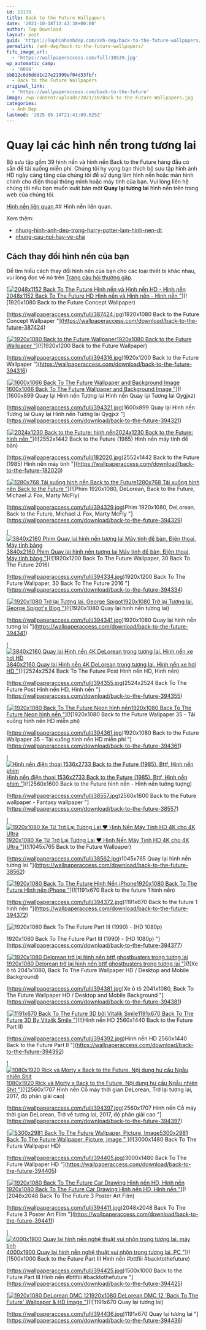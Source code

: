 ```yaml
---
id: 13178
title: Back to the Future Wallpapers
date: '2021-10-18T12:42:38+00:00'
author: Top Download
layout: post
guid: 'https://Tophinhanhdep.com/anh-dep/back-to-the-future-wallpapers/'
permalink: /anh-dep/back-to-the-future-wallpapers/
fifu_image_url:
  - 'https://wallpaperaccess.com/full/38539.jpg'
wp_automatic_camp:
  - '8098'
bb812c6d6ddd1c27e21999ef04d33fbf:
  - Back to the Future Wallpapers
original_link:
  - 'https://wallpaperaccess.com/back-to-the-future'
image: /wp-content/uploads/2021/10/Back-to-the-Future-Wallpapers.jpg
categories:
  - Ảnh Đẹp
lastmod: '2025-05-14T21:41:09.025Z'
---
```

# Quay lại các hình nền trong tương lai

Bộ sưu tập gồm 39 hình nền và hình nền Back to the Future hàng đầu có sẵn để tải xuống miễn phí. Chúng tôi hy vọng bạn thích bộ sưu tập hình ảnh HD ngày càng tăng của chúng tôi để sử dụng làm hình nền hoặc màn hình chính cho điện thoại thông minh hoặc máy tính của bạn. Vui lòng liên hệ chúng tôi nếu bạn muốn xuất bản một **Quay lại tương lai** hình nền trên trang web của chúng tôi.

[Hình nền liên quan ](#related) ## Hình nền liên quan.

   
 Xem thêm:

   
- [nhung-hinh-anh-dep-trong-harry-potter-lam-hinh-nen-dt](https://tophinhanhdep.com/hinh-nen-dep/nhung-hinh-anh-dep-trong-harry-potter-lam-hinh-nen-dt/)
- [nhung-cau-noi-hay-ve-cha](https://tophinhanhdep.com/nhung-cau-noi-hay/nhung-cau-noi-hay-ve-cha/)

## Cách thay đổi hình nền của bạn

Để tìm hiểu cách thay đổi hình nền của bạn cho các loại thiết bị khác nhau, vui lòng đọc về nó trên [Trang câu hỏi thường gặp](https://tophinhanhdep.com/faq/).

  
[[![2048x1152 Back To The Future Hình nền và Hình nền HD - Hình nền](https://wallpaperaccess.com/full/38539.jpg)2048x1152 Back To The Future HD Hình nền và Hình nền - Hình nền "](https://wallpaperaccess.com/download/back-to-the-future-38539)](![1920x1080 Back to the Future Concept Wallpaper)

(https://wallpaperaccess.com/full/387424.jpg)1920x1080 Back to the Future Concept Wallpaper "](https://wallpaperaccess.com/download/back-to-the-future-387424)

[[![1920x1080 Back to the Future Wallpaper](https://wallpaperaccess.com/full/394313.jpg)1920x1080 Back to the Future Wallpaper "](https://wallpaperaccess.com/download/back-to-the-future-394313)](![1920x1200 Back to the Future Wallpaper)

(https://wallpaperaccess.com/full/394316.jpg)1920x1200 Back to the Future Wallpaper "](https://wallpaperaccess.com/download/back-to-the-future-394316)

[[![1600x1066 Back To The Future Wallpaper and Background Image](https://wallpaperaccess.com/full/394320.jpg)1600x1066 Back To The Future Wallpaper and Background Image "](https://wallpaperaccess.com/download/back-to-the-future-394320)](![1600x899 Quay lại Hình nền Tương lai Hình nền Quay lại Tương lai Qygjxz)

(https://wallpaperaccess.com/full/394321.jpg)1600x899 Quay lại Hình nền Tương lai Quay lại Hình nền Tương lai Qygjxz "](https://wallpaperaccess.com/download/back-to-the-future-394321)

[[![2024x1230 Back to the Future: hình nền](https://wallpaperaccess.com/full/38549.jpg)2024x1230 Back to the Future: hình nền "](https://wallpaperaccess.com/download/back-to-the-future-38549)](![2552x1442 Back to the Future (1985) Hình nền máy tính để bàn)

(https://wallpaperaccess.com/full/182020.jpg)2552x1442 Back to the Future (1985) Hình nền máy tính "](https://wallpaperaccess.com/download/back-to-the-future-182020)

[[![1280x768 Tải xuống hình nền Back to the Future](https://wallpaperaccess.com/full/394328.jpg)1280x768 Tải xuống hình nền Back to the Future "](https://wallpaperaccess.com/download/back-to-the-future-394328)](![Phim 1920x1080, DeLorean, Back to the Future, Michael J. Fox, Marty McFly)

(https://wallpaperaccess.com/full/394329.jpg)Phim 1920x1080, DeLorean, Back to the Future, Michael J. Fox, Marty McFly "](https://wallpaperaccess.com/download/back-to-the-future-394329)

[[![3840x2160 Phim Quay lại hình nền tương lai Máy tính để bàn, Điện thoại, Máy tính bảng](https://wallpaperaccess.com/full/394331.jpg)3840x2160 Phim Quay lại hình nền tương lai Máy tính để bàn, Điện thoại, Máy tính bảng "](https://wallpaperaccess.com/download/back-to-the-future-394331)](![1920x1200 Back To The Future Wallpaper, 30 Back To The Future 2016)

(https://wallpaperaccess.com/full/394334.jpg)1920x1200 Back To The Future Wallpaper, 30 Back To The Future 2016 "](https://wallpaperaccess.com/download/back-to-the-future-394334)

[[![1920x1080 Trở lại Tương lai.  George Spigot](https://wallpaperaccess.com/full/394338.jpg)1920x1080 Trở lại Tương lai. George Spigot's Blog "](https://wallpaperaccess.com/download/back-to-the-future-394338)](![1920x1080 Quay lại hình nền tương lai)

(https://wallpaperaccess.com/full/394341.jpg)1920x1080 Quay lại hình nền tương lai "](https://wallpaperaccess.com/download/back-to-the-future-394341)

[[![3840x2160 Quay lại Hình nền 4K DeLorean trong tương lai.  Hình nền xe hơi HD](https://wallpaperaccess.com/full/394346.jpg)3840x2160 Quay lại Hình nền 4K DeLorean trong tương lai. Hình nền xe hơi HD "](https://wallpaperaccess.com/download/back-to-the-future-394346)](![2524x2524 Back To The Future Post Hình nền HD, Hình nền)

(https://wallpaperaccess.com/full/394355.jpg)2524x2524 Back To The Future Post Hình nền HD, Hình nền "](https://wallpaperaccess.com/download/back-to-the-future-394355)

[[![1920x1080 Back To The Future Neon hình nền](https://wallpaperaccess.com/full/394357.jpg)1920x1080 Back To The Future Neon hình nền "](https://wallpaperaccess.com/download/back-to-the-future-394357)](![1920x1080 Back to the Future Wallpaper 35 - Tải xuống hình nền HD miễn phí)

(https://wallpaperaccess.com/full/394361.jpg)1920x1080 Back to the Future Wallpaper 35 - Tải xuống hình nền HD miễn phí "](https://wallpaperaccess.com/download/back-to-the-future-394361)

[[![Hình nền điện thoại 1536x2733 Back to the Future (1985).  Bttf, Hình nền phim](https://wallpaperaccess.com/full/394363.jpg)Hình nền điện thoại 1536x2733 Back to the Future (1985). Bttf, Hình nền phim "](https://wallpaperaccess.com/download/back-to-the-future-394363)](![2560x1600 Back to the Future hình nền - Hình nền tưởng tượng)

(https://wallpaperaccess.com/full/38557.jpg)2560x1600 Back to the Future wallpaper - Fantasy wallpaper "](https://wallpaperaccess.com/download/back-to-the-future-38557)

[[![1920x1080 Xe Từ Trở Lại Tương Lai ❤ Hình Nền Máy Tính HD 4K cho 4K Ultra](https://wallpaperaccess.com/full/40449.jpg)1920x1080 Xe Từ Trở Lại Tương Lai ❤ Hình Nền Máy Tính HD 4K cho 4K Ultra "](https://wallpaperaccess.com/download/back-to-the-future-40449)](![1045x765 Back to the Future Wallpaper)

(https://wallpaperaccess.com/full/38562.jpg)1045x765 Quay lại hình nền tương lai "](https://wallpaperaccess.com/download/back-to-the-future-38562)

[[![1920x1080 Back To The Future Hình Nền iPhone](https://wallpaperaccess.com/full/394369.jpg)1920x1080 Back To The Future Hình nền iPhone "](https://wallpaperaccess.com/download/back-to-the-future-394369)](![1191x670 Back to the future 1 hình nền)

(https://wallpaperaccess.com/full/394372.jpg)1191x670 Back to the future 1 hình nền "](https://wallpaperaccess.com/download/back-to-the-future-394372)

[![1920x1080 Back To The Future Part III (1990) - (HD 1080p)](https://wallpaperaccess.com/full/394377.jpg)

1920x1080 Back To The Future Part III (1990) - (HD 1080p) "](https://wallpaperaccess.com/download/back-to-the-future-394377)

[[![1920x1080 Delorean trở lại hình nền bttf ghostbusters trong tương lai](https://wallpaperaccess.com/full/394380.jpg)1920x1080 Delorean trở lại hình nền bttf ghostbusters trong tương lai "](https://wallpaperaccess.com/download/back-to-the-future-394380)](![Xe ô tô 2041x1080, Back To The Future Wallpaper HD / Desktop and Mobile Background)

(https://wallpaperaccess.com/full/394381.jpg)Xe ô tô 2041x1080, Back To The Future Wallpaper HD / Desktop and Mobile Background "](https://wallpaperaccess.com/download/back-to-the-future-394381)

[[![1191x670 Back To The Future 3D bởi Vitalik Smile](https://wallpaperaccess.com/full/394386.jpg)1191x670 Back To The Future 3D By Vitalik Smile "](https://wallpaperaccess.com/download/back-to-the-future-394386)](![Hình nền HD 2560x1440 Back to the Future Part II)

(https://wallpaperaccess.com/full/394392.jpg)Hình nền HD 2560x1440 Back to the Future Part II "](https://wallpaperaccess.com/download/back-to-the-future-394392)

[[![1080x1920 Rick và Morty x Back to the Future.  Nội dung hư cấu Ngẫu nhiên Shit](https://wallpaperaccess.com/full/394393.jpg)1080x1920 Rick và Morty x Back to the Future. Nội dung hư cấu Ngẫu nhiên Shit "](https://wallpaperaccess.com/download/back-to-the-future-394393)](![2560x1707 Hình nền Cỗ máy thời gian DeLorean, Trở lại tương lai, 2017, độ phân giải cao)

(https://wallpaperaccess.com/full/394397.jpg)2560x1707 Hình nền Cỗ máy thời gian DeLorean, Trở về tương lai, 2017, độ phân giải cao "](https://wallpaperaccess.com/download/back-to-the-future-394397)

[[![5300x2981 Back To The Future Wallpaper, Picture, Image](https://wallpaperaccess.com/full/394398.jpg)5300x2981 Back To The Future Wallpaper, Picture, Image " ](https://wallpaperaccess.com/download/back-to-the-future-394398)](![3000x1480 Back To The Future Wallpaper HD)

(https://wallpaperaccess.com/full/394405.jpg)3000x1480 Back To The Future Wallpaper HD "](https://wallpaperaccess.com/download/back-to-the-future-394405)

[[![1920x1080 Back To The Future Car Drawing Hình nền HD, Hình nền](https://wallpaperaccess.com/full/394408.jpg)1920x1080 Back To The Future Car Drawing Hình nền HD, Hình nền "](https://wallpaperaccess.com/download/back-to-the-future-394408)](![2048x2048 Back To The Future 3 Poster Art Film)

(https://wallpaperaccess.com/full/394411.jpg)2048x2048 Back To The Future 3 Poster Art Film "](https://wallpaperaccess.com/download/back-to-the-future-394411)

[[![4000x1900 Quay lại hình nền nghệ thuật vui nhộn trong tương lai.  máy tính](https://wallpaperaccess.com/full/394416.jpg)4000x1900 Quay lại hình nền nghệ thuật vui nhộn trong tương lai. PC "](https://wallpaperaccess.com/download/back-to-the-future-394416)](![1500x1000 Back to the Future Part III Hình nền #bttfiii #backtothefuture)

(https://wallpaperaccess.com/full/394425.jpg)1500x1000 Back to the Future Part III Hình nền #bttfiii #backtothefuture "](https://wallpaperaccess.com/download/back-to-the-future-394425)

[[![1920x1080 DeLorean DMC 12 ](https://wallpaperaccess.com/full/394426.jpg)1920x1080 DeLorean DMC 12 'Back To The Future' Wallpaper &amp; HD Image "](https://wallpaperaccess.com/download/back-to-the-future-394426)](![1191x670 Quay lại tương lai)

(https://wallpaperaccess.com/full/394436.jpg)1191x670 Quay lại tương lai "](https://wallpaperaccess.com/download/back-to-the-future-394436)
